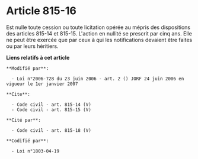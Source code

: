 # Article 815-16

Est nulle toute cession ou toute licitation opérée au mépris des dispositions des articles 815-14 et 815-15. L'action en
nullité se prescrit par cinq ans. Elle ne peut être exercée que par ceux à qui les notifications devaient être faites ou par
leurs héritiers.

**Liens relatifs à cet article**

	**Modifié par**:

	  - Loi n°2006-728 du 23 juin 2006 - art. 2 () JORF 24 juin 2006 en vigueur le 1er janvier 2007

	**Cite**:

	  - Code civil - art. 815-14 (V)
	  - Code civil - art. 815-15 (V)

	**Cité par**:

	  - Code civil - art. 815-18 (V)

	**Codifié par**:

	  - Loi n°1803-04-19
